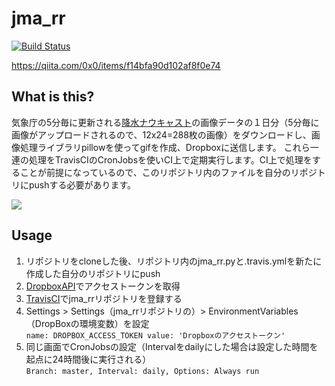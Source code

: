 # jma_rr
[![Build Status](https://travis-ci.org/0x0u/jma_rr.svg?branch=master)](https://travis-ci.org/0x0u/jma_rr)

https://qiita.com/0x0/items/f14bfa90d102af8f0e74

## What is this?
気象庁の5分毎に更新される[降水ナウキャスト]( https://www.jma.go.jp/jp/radnowc)の画像データの１日分（5分毎に画像がアップロードされるので、12x24=288枚の画像）をダウンロードし、画像処理ライブラリpillowを使ってgifを作成、Dropboxに送信します。 これら一連の処理をTravisCIのCronJobsを使いCI上で定期実行します。CI上で処理をすることが前提になっているので、このリポジトリ内のファイルを自分のリポジトリにpushする必要があります。

<img src="https://user-images.githubusercontent.com/34241526/50583477-cabc1b80-0eac-11e9-81f2-5afe2947baa6.gif">

## Usage
1. リポジトリをcloneした後、リポジトリ内のjma_rr.pyと.travis.ymlを新たに作成した自分のリポジトリにpush
2. [DropboxAPI](https://www.dropbox.com/developers/apps)でアクセストークンを取得
3. [TravisCI](https://travis-ci.org/)でjma_rrリポジトリを登録する
4. Settings > Settings（jma_rrリポジトリの）> EnvironmentVariables（DropBoxの環境変数）を設定  
```name: DROPBOX_ACCESS_TOKEN value: 'Dropboxのアクセストークン'```
5. 同じ画面でCronJobsの設定（Intervalをdailyにした場合は設定した時間を起点に24時間後に実行される）  
```Branch: master, Interval: daily, Options: Always run```
